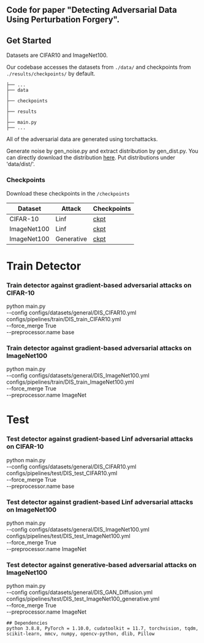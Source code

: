 ## Code for paper "Detecting Adversarial Data Using Perturbation Forgery". 

## Get Started

Datasets are CIFAR10 and ImageNet100.

Our codebase accesses the datasets from `./data/` and checkpoints from `./results/checkpoints/` by default.
```
├── ...
├── data
│   
├── checkpoints
│   
├── results
│   
├── main.py
├── ...
```

All of the adversarial data are generated using torchattacks.

Generate noise by gen_noise.py and extract distribution by gen_dist.py. You can directly download the distribution [here](https://pan.baidu.com/s/11gzCNm6S3eqzBmSegk0JaQ?pwd=z433). 
Put distributions under 'data/dist/'.

### Checkpoints
Download these checkpoints in the ```/checkpoints```

| Dataset | Attack | Checkpoints |
| --- | --- | --- |
| CIFAR-10 | Linf | [ckpt](https://drive.google.com/file/d/1h_WA_ox5yOtwR8got0IvxiCZUP_tWDR4/view?usp=sharing) |
| ImageNet100 | Linf | [ckpt](https://drive.google.com/file/d/1z6qO4ABCM8xNYuPq5XwZujmcev04Wxun/view?usp=sharing) |
| ImageNet100 | Generative | [ckpt](https://drive.google.com/file/d/1-ar86SVwSg3D42rOju-LLadjei4tk-Ar/view?usp=sharing) |


# Train Detector
### Train detector against gradient-based adversarial attacks on CIFAR-10
python main.py \
--config configs/datasets/general/DIS_CIFAR10.yml \
configs/pipelines/train/DIS_train_CIFAR10.yml \
--force_merge True\
--preprocessor.name base

### Train detector against gradient-based adversarial attacks on ImageNet100
python main.py \
--config configs/datasets/general/DIS_ImageNet100.yml \
configs/pipelines/train/DIS_train_ImageNet100.yml \
--force_merge True\
--preprocessor.name ImageNet

# Test
### Test detector against gradient-based Linf adversarial attacks on CIFAR-10
python main.py \
--config configs/datasets/general/DIS_CIFAR10.yml \
configs/pipelines/test/DIS_test_CIFAR10.yml \
--force_merge True\
--preprocessor.name base 

### Test detector against gradient-based Linf adversarial attacks on ImageNet100
python main.py \
--config configs/datasets/general/DIS_ImageNet100.yml \
configs/pipelines/test/DIS_test_ImageNet100.yml \
--force_merge True\
--preprocessor.name ImageNet 

### Test detector against generative-based adversarial attacks on ImageNet100
python main.py \
--config configs/datasets/general/DIS_GAN_Diffusion.yml \
configs/pipelines/test/DIS_test_ImageNet100_generative.yml \
--force_merge True\
--preprocessor.name ImageNet 


```
## Dependencies
python 3.8.8, PyTorch = 1.10.0, cudatoolkit = 11.7, torchvision, tqdm, scikit-learn, mmcv, numpy, opencv-python, dlib, Pillow
```

